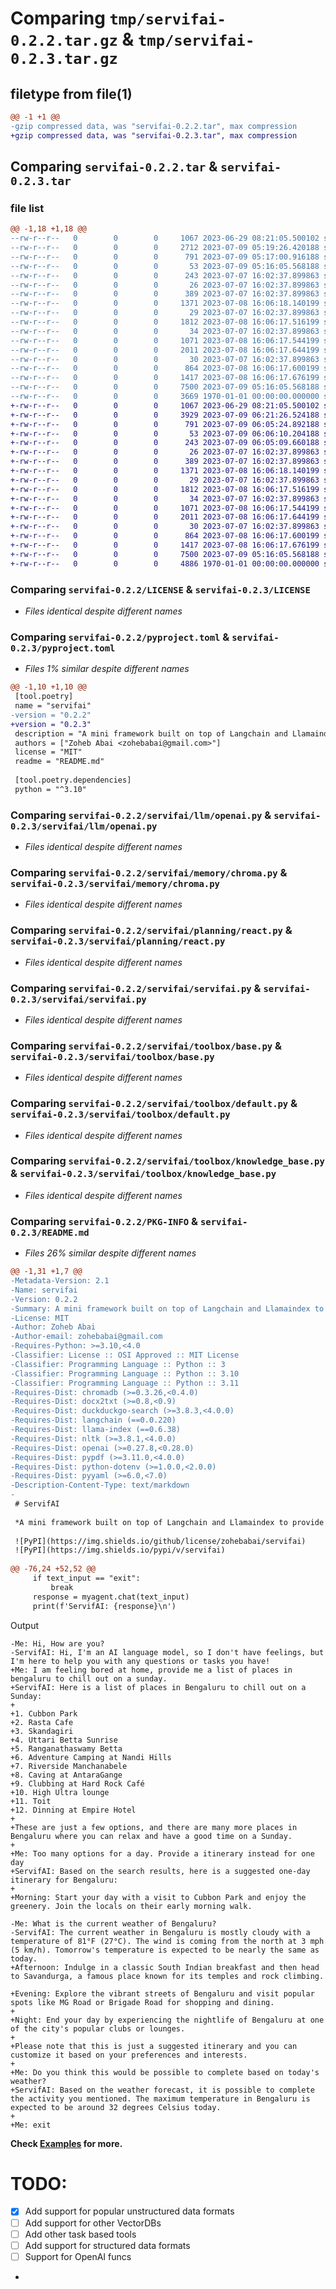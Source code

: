 # Comparing `tmp/servifai-0.2.2.tar.gz` & `tmp/servifai-0.2.3.tar.gz`

## filetype from file(1)

```diff
@@ -1 +1 @@
-gzip compressed data, was "servifai-0.2.2.tar", max compression
+gzip compressed data, was "servifai-0.2.3.tar", max compression
```

## Comparing `servifai-0.2.2.tar` & `servifai-0.2.3.tar`

### file list

```diff
@@ -1,18 +1,18 @@
--rw-r--r--   0        0        0     1067 2023-06-29 08:21:05.500102 servifai-0.2.2/LICENSE
--rw-r--r--   0        0        0     2712 2023-07-09 05:19:26.420188 servifai-0.2.2/README.md
--rw-r--r--   0        0        0      791 2023-07-09 05:17:00.916188 servifai-0.2.2/pyproject.toml
--rw-r--r--   0        0        0       53 2023-07-09 05:16:05.568188 servifai-0.2.2/servifai/__init__.py
--rw-r--r--   0        0        0      243 2023-07-07 16:02:37.899863 servifai-0.2.2/servifai/default_config.yaml
--rw-r--r--   0        0        0       26 2023-07-07 16:02:37.899863 servifai-0.2.2/servifai/llm/__init__.py
--rw-r--r--   0        0        0      389 2023-07-07 16:02:37.899863 servifai-0.2.2/servifai/llm/base.py
--rw-r--r--   0        0        0     1371 2023-07-08 16:06:18.140199 servifai-0.2.2/servifai/llm/openai.py
--rw-r--r--   0        0        0       29 2023-07-07 16:02:37.899863 servifai-0.2.2/servifai/memory/__init__.py
--rw-r--r--   0        0        0     1812 2023-07-08 16:06:17.516199 servifai-0.2.2/servifai/memory/chroma.py
--rw-r--r--   0        0        0       34 2023-07-07 16:02:37.899863 servifai-0.2.2/servifai/planning/__init__.py
--rw-r--r--   0        0        0     1071 2023-07-08 16:06:17.544199 servifai-0.2.2/servifai/planning/react.py
--rw-r--r--   0        0        0     2011 2023-07-08 16:06:17.644199 servifai-0.2.2/servifai/servifai.py
--rw-r--r--   0        0        0       30 2023-07-07 16:02:37.899863 servifai-0.2.2/servifai/toolbox/__init__.py
--rw-r--r--   0        0        0      864 2023-07-08 16:06:17.600199 servifai-0.2.2/servifai/toolbox/base.py
--rw-r--r--   0        0        0     1417 2023-07-08 16:06:17.676199 servifai-0.2.2/servifai/toolbox/default.py
--rw-r--r--   0        0        0     7500 2023-07-09 05:16:05.568188 servifai-0.2.2/servifai/toolbox/knowledge_base.py
--rw-r--r--   0        0        0     3669 1970-01-01 00:00:00.000000 servifai-0.2.2/PKG-INFO
+-rw-r--r--   0        0        0     1067 2023-06-29 08:21:05.500102 servifai-0.2.3/LICENSE
+-rw-r--r--   0        0        0     3929 2023-07-09 06:21:26.524188 servifai-0.2.3/README.md
+-rw-r--r--   0        0        0      791 2023-07-09 06:05:24.892188 servifai-0.2.3/pyproject.toml
+-rw-r--r--   0        0        0       53 2023-07-09 06:06:10.204188 servifai-0.2.3/servifai/__init__.py
+-rw-r--r--   0        0        0      243 2023-07-09 06:05:09.660188 servifai-0.2.3/servifai/default_config.yaml
+-rw-r--r--   0        0        0       26 2023-07-07 16:02:37.899863 servifai-0.2.3/servifai/llm/__init__.py
+-rw-r--r--   0        0        0      389 2023-07-07 16:02:37.899863 servifai-0.2.3/servifai/llm/base.py
+-rw-r--r--   0        0        0     1371 2023-07-08 16:06:18.140199 servifai-0.2.3/servifai/llm/openai.py
+-rw-r--r--   0        0        0       29 2023-07-07 16:02:37.899863 servifai-0.2.3/servifai/memory/__init__.py
+-rw-r--r--   0        0        0     1812 2023-07-08 16:06:17.516199 servifai-0.2.3/servifai/memory/chroma.py
+-rw-r--r--   0        0        0       34 2023-07-07 16:02:37.899863 servifai-0.2.3/servifai/planning/__init__.py
+-rw-r--r--   0        0        0     1071 2023-07-08 16:06:17.544199 servifai-0.2.3/servifai/planning/react.py
+-rw-r--r--   0        0        0     2011 2023-07-08 16:06:17.644199 servifai-0.2.3/servifai/servifai.py
+-rw-r--r--   0        0        0       30 2023-07-07 16:02:37.899863 servifai-0.2.3/servifai/toolbox/__init__.py
+-rw-r--r--   0        0        0      864 2023-07-08 16:06:17.600199 servifai-0.2.3/servifai/toolbox/base.py
+-rw-r--r--   0        0        0     1417 2023-07-08 16:06:17.676199 servifai-0.2.3/servifai/toolbox/default.py
+-rw-r--r--   0        0        0     7500 2023-07-09 05:16:05.568188 servifai-0.2.3/servifai/toolbox/knowledge_base.py
+-rw-r--r--   0        0        0     4886 1970-01-01 00:00:00.000000 servifai-0.2.3/PKG-INFO
```

### Comparing `servifai-0.2.2/LICENSE` & `servifai-0.2.3/LICENSE`

 * *Files identical despite different names*

### Comparing `servifai-0.2.2/pyproject.toml` & `servifai-0.2.3/pyproject.toml`

 * *Files 1% similar despite different names*

```diff
@@ -1,10 +1,10 @@
 [tool.poetry]
 name = "servifai"
-version = "0.2.2"
+version = "0.2.3"
 description = "A mini framework built on top of Langchain and Llamaindex to provide LLM powered Autonomous Agents as a simplified service to assist users with their tasks"
 authors = ["Zoheb Abai <zohebabai@gmail.com>"]
 license = "MIT"
 readme = "README.md"
 
 [tool.poetry.dependencies]
 python = "^3.10"
```

### Comparing `servifai-0.2.2/servifai/llm/openai.py` & `servifai-0.2.3/servifai/llm/openai.py`

 * *Files identical despite different names*

### Comparing `servifai-0.2.2/servifai/memory/chroma.py` & `servifai-0.2.3/servifai/memory/chroma.py`

 * *Files identical despite different names*

### Comparing `servifai-0.2.2/servifai/planning/react.py` & `servifai-0.2.3/servifai/planning/react.py`

 * *Files identical despite different names*

### Comparing `servifai-0.2.2/servifai/servifai.py` & `servifai-0.2.3/servifai/servifai.py`

 * *Files identical despite different names*

### Comparing `servifai-0.2.2/servifai/toolbox/base.py` & `servifai-0.2.3/servifai/toolbox/base.py`

 * *Files identical despite different names*

### Comparing `servifai-0.2.2/servifai/toolbox/default.py` & `servifai-0.2.3/servifai/toolbox/default.py`

 * *Files identical despite different names*

### Comparing `servifai-0.2.2/servifai/toolbox/knowledge_base.py` & `servifai-0.2.3/servifai/toolbox/knowledge_base.py`

 * *Files identical despite different names*

### Comparing `servifai-0.2.2/PKG-INFO` & `servifai-0.2.3/README.md`

 * *Files 26% similar despite different names*

```diff
@@ -1,31 +1,7 @@
-Metadata-Version: 2.1
-Name: servifai
-Version: 0.2.2
-Summary: A mini framework built on top of Langchain and Llamaindex to provide LLM powered Autonomous Agents as a simplified service to assist users with their tasks
-License: MIT
-Author: Zoheb Abai
-Author-email: zohebabai@gmail.com
-Requires-Python: >=3.10,<4.0
-Classifier: License :: OSI Approved :: MIT License
-Classifier: Programming Language :: Python :: 3
-Classifier: Programming Language :: Python :: 3.10
-Classifier: Programming Language :: Python :: 3.11
-Requires-Dist: chromadb (>=0.3.26,<0.4.0)
-Requires-Dist: docx2txt (>=0.8,<0.9)
-Requires-Dist: duckduckgo-search (>=3.8.3,<4.0.0)
-Requires-Dist: langchain (==0.0.220)
-Requires-Dist: llama-index (==0.6.38)
-Requires-Dist: nltk (>=3.8.1,<4.0.0)
-Requires-Dist: openai (>=0.27.8,<0.28.0)
-Requires-Dist: pypdf (>=3.11.0,<4.0.0)
-Requires-Dist: python-dotenv (>=1.0.0,<2.0.0)
-Requires-Dist: pyyaml (>=6.0,<7.0)
-Description-Content-Type: text/markdown
-
 # ServifAI
 
 *A mini framework built on top of Langchain and Llamaindex to provide LLM powered Autonomous Agents as a simplified service to assist users with their tasks.*
 
 ![PyPI](https://img.shields.io/github/license/zohebabai/servifai)
 ![PyPI](https://img.shields.io/pypi/v/servifai)
 
@@ -76,24 +52,52 @@
     if text_input == "exit":
         break
     response = myagent.chat(text_input)
     print(f'ServifAI: {response}\n')
 ```
 Output
 ```
-Me: Hi, How are you?
-ServifAI: Hi, I'm an AI language model, so I don't have feelings, but I'm here to help you with any questions or tasks you have!
+Me: I am feeling bored at home, provide me a list of places in bengaluru to chill out on a sunday.
+ServifAI: Here is a list of places in Bengaluru to chill out on a Sunday:
+
+1. Cubbon Park
+2. Rasta Cafe
+3. Skandagiri
+4. Uttari Betta Sunrise
+5. Ranganathaswamy Betta
+6. Adventure Camping at Nandi Hills
+7. Riverside Manchanabele
+8. Caving at AntaraGange
+9. Clubbing at Hard Rock Café
+10. High Ultra lounge
+11. Toit
+12. Dinning at Empire Hotel
+
+These are just a few options, and there are many more places in Bengaluru where you can relax and have a good time on a Sunday.
+
+Me: Too many options for a day. Provide a itinerary instead for one day
+ServifAI: Based on the search results, here is a suggested one-day itinerary for Bengaluru:
+
+Morning: Start your day with a visit to Cubbon Park and enjoy the greenery. Join the locals on their early morning walk.
 
-Me: What is the current weather of Bengaluru?
-ServifAI: The current weather in Bengaluru is mostly cloudy with a temperature of 81°F (27°C). The wind is coming from the north at 3 mph (5 km/h). Tomorrow's temperature is expected to be nearly the same as today.
+Afternoon: Indulge in a classic South Indian breakfast and then head to Savandurga, a famous place known for its temples and rock climbing.
 
+Evening: Explore the vibrant streets of Bengaluru and visit popular spots like MG Road or Brigade Road for shopping and dining.
+
+Night: End your day by experiencing the nightlife of Bengaluru at one of the city's popular clubs or lounges.
+
+Please note that this is just a suggested itinerary and you can customize it based on your preferences and interests.
+
+Me: Do you think this would be possible to complete based on today's weather?
+ServifAI: Based on the weather forecast, it is possible to complete the activity you mentioned. The maximum temperature in Bengaluru is expected to be around 32 degrees Celsius today.
+
+Me: exit
 ```
 
 **Check [Examples](https://github.com/ZohebAbai/servifai/tree/main/examples) for more.**
 
 # TODO:
 - [x] Add support for popular unstructured data formats
 - [ ] Add support for other VectorDBs
 - [ ] Add other task based tools
 - [ ] Add support for structured data formats
 - [ ] Support for OpenAI funcs
-
```

